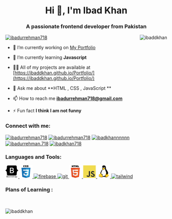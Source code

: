 
<h1 align="center">Hi 👋, I'm Ibad Khan</h1>
<h3 align="center">A passionate frontend developer from Pakistan</h3>

<div><p align="left"> <a href="https://twitter.com/ibadurrehman718" target="blank"><img src="https://img.shields.io/twitter/follow/ibadurrehman718?logo=twitter&style=for-the-badge" alt="ibadurrehman718" /></a><span align="right"> <img align="right" src="https://komarev.com/ghpvc/?username=ibaddkhan&label=Profile%20views&color=0e75b6&style=flat" alt="ibaddkhan" /> </span>
 </p></div>

- 🔭 I’m currently working on [My Portfolio](https://ibaddkhan.github.io/Portfolio/)

- 🌱 I’m currently learning **Javascript**

- 👨‍💻 All of my projects are available at [https://ibaddkhan.github.io/Portfolio/](https://ibaddkhan.github.io/Portfolio/)

- 💬 Ask me about **HTML , CSS , JavaScript **

- 📫 How to reach me **ibadurrehman718@gmail.com**

- ⚡ Fun fact **I think I am not funny**

<h3 align="left">Connect with me:</h3>
<p align="left">
<a href="https://twitter.com/ibadurrehman718" target="blank"><img align="center" src="https://raw.githubusercontent.com/rahuldkjain/github-profile-readme-generator/master/src/images/icons/Social/twitter.svg" alt="ibadurrehman718" height="30" width="40" /></a>
<a href="https://linkedin.com/in/ibadurrehman718" target="blank"><img align="center" src="https://raw.githubusercontent.com/rahuldkjain/github-profile-readme-generator/master/src/images/icons/Social/linked-in-alt.svg" alt="ibadurrehman718" height="30" width="40" /></a>
<a href="https://fb.com/ibadkhannnnnn" target="blank"><img align="center" src="https://raw.githubusercontent.com/rahuldkjain/github-profile-readme-generator/master/src/images/icons/Social/facebook.svg" alt="ibadkhannnnnn" height="30" width="40" /></a>
<a href="https://instagram.com/ibadurrehman.718" target="blank"><img align="center" src="https://raw.githubusercontent.com/rahuldkjain/github-profile-readme-generator/master/src/images/icons/Social/instagram.svg" alt="ibadurrehman.718" height="30" width="40" /></a>
<a href="https://discord.gg/ibadkhan718" target="blank"><img align="center" src="https://raw.githubusercontent.com/rahuldkjain/github-profile-readme-generator/master/src/images/icons/Social/discord.svg" alt="ibadkhan718" height="30" width="40" /></a>
</p>

<h3 align="left">Languages and Tools:</h3>
<p align="left"> <a href="https://getbootstrap.com" target="_blank" rel="noreferrer"> <img src="https://raw.githubusercontent.com/devicons/devicon/master/icons/bootstrap/bootstrap-plain-wordmark.svg" alt="bootstrap" width="40" height="40"/> </a> <a href="https://www.w3schools.com/css/" target="_blank" rel="noreferrer"> <img src="https://raw.githubusercontent.com/devicons/devicon/master/icons/css3/css3-original-wordmark.svg" alt="css3" width="40" height="40"/> </a> <a href="https://firebase.google.com/" target="_blank" rel="noreferrer"> <img src="https://www.vectorlogo.zone/logos/firebase/firebase-icon.svg" alt="firebase" width="40" height="40"/> </a> <a href="https://git-scm.com/" target="_blank" rel="noreferrer"> <img src="https://www.vectorlogo.zone/logos/git-scm/git-scm-icon.svg" alt="git" width="40" height="40"/> </a> <a href="https://www.w3.org/html/" target="_blank" rel="noreferrer"> <img src="https://raw.githubusercontent.com/devicons/devicon/master/icons/html5/html5-original-wordmark.svg" alt="html5" width="40" height="40"/> </a> <a href="https://developer.mozilla.org/en-US/docs/Web/JavaScript" target="_blank" rel="noreferrer"> <img src="https://raw.githubusercontent.com/devicons/devicon/master/icons/javascript/javascript-original.svg" alt="javascript" width="40" height="40"/> </a> <a href="https://www.linux.org/" target="_blank" rel="noreferrer"> <img src="https://raw.githubusercontent.com/devicons/devicon/master/icons/linux/linux-original.svg" alt="linux" width="40" height="40"/> </a> <a href="https://tailwindcss.com/" target="_blank" rel="noreferrer"> <img src="https://www.vectorlogo.zone/logos/tailwindcss/tailwindcss-icon.svg" alt="tailwind" width="40" height="40"/> </a> </p>

<h3 align="left"> Plans of Learning :</h3>

<p>
	<img src="https://skillicons.dev/icons?i=nodejs,python,unrealengine,ts,mongodb,nextjs,postgresql,aws,materialui,sass,express,react" alt="">
<p><img align="center" src="https://github-readme-streak-stats.herokuapp.com/?user=ibaddkhan&" alt="ibaddkhan" /></p>
